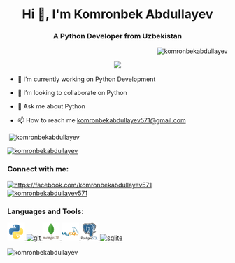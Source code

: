 <h1 align="center">Hi 👋, I'm Komronbek Abdullayev</h1>
<h3 align="center">A Python Developer from Uzbekistan</h3>
<p align="right"> <img src="https://komarev.com/ghpvc/?username=komronbekabdullayev&label=Profile%20views&color=0e75b6&style=flat" alt="komronbekabdullayev" /> </p>
<p align="center">
<img src="https://c.tenor.com/NOYF3f82b_gAAAAC/programmer.gif"> 
 </p>




- 🔭 I’m currently working on Python Development

- 👯 I’m looking to collaborate on Python


- 💬 Ask me about Python

- 📫 How to reach me komronbekabdullayev571@gmail.com


<p>&nbsp;<img align="center" src="https://github-readme-stats.vercel.app/api?username=komronbekabdullayev&show_icons=true&locale=en&theme=tokyonight" alt="komronbekabdullayev" /></p>


<p align="left"> <a href="https://github.com/ryo-ma/github-profile-trophy"><img src="https://github-profile-trophy.vercel.app/?username=komronbekabdullayev" alt="komronbekabdullayev" /></a> </p>
<h3 align="left">Connect with me:</h3>
<p align="left">
<a href="https://fb.com/https://fb.com/abdu11ayev_me" target="blank"><img align="center" src="https://raw.githubusercontent.com/rahuldkjain/github-profile-readme-generator/master/src/images/icons/Social/facebook.svg" alt="https://facebook.com/komronbekabdullayev571" height="30" width="40" /></a>
<a href="https://instagram.com/komronbekabdullayev571" target="blank"><img align="center" src="https://raw.githubusercontent.com/rahuldkjain/github-profile-readme-generator/master/src/images/icons/Social/instagram.svg" alt="komronbekabdullayev571" height="30" width="40" /></a>
</p>

<h3 align="left">
  Languages and Tools:</h3>
<p align="left">
  <a href="https://www.python.org" target="_blank" rel="noreferrer">
     <img src="https://raw.githubusercontent.com/devicons/devicon/master/icons/python/python-original.svg" alt="python" width="40" height="40"/>
  </a>
  <a href="https://git-scm.com/" target="_blank" rel="noreferrer">
    <img src="https://www.vectorlogo.zone/logos/git-scm/git-scm-icon.svg" alt="git" width="40" height="40"/>
  </a>
  <a href="https://www.mongodb.com/" target="_blank" rel="noreferrer">
   <img src="https://raw.githubusercontent.com/devicons/devicon/master/icons/mongodb/mongodb-original-wordmark.svg" alt="mongodb" width="40" height="40"/> 
  </a>
  <a href="https://www.mysql.com/" target="_blank" rel="noreferrer"> 
   <img src="https://raw.githubusercontent.com/devicons/devicon/master/icons/mysql/mysql-original-wordmark.svg" alt="mysql" width="40" height="40"/> 
  </a> 
  <a href="https://www.postgresql.org" target="_blank" rel="noreferrer"> 
    <img src="https://raw.githubusercontent.com/devicons/devicon/master/icons/postgresql/postgresql-original-wordmark.svg" alt="postgresql" width="40" height="40"/>
  </a>
  <a href="https://www.sqlite.org/" target="_blank" rel="noreferrer"> 
    <img src="https://www.vectorlogo.zone/logos/sqlite/sqlite-icon.svg" alt="sqlite" width="40" height="40"/>
  </a>
</p>
<p>
  <img align="center" src="https://github-readme-streak-stats.herokuapp.com/?user=komronbekabdullayev&" alt="komronbekabdullayev"/>
</p>
